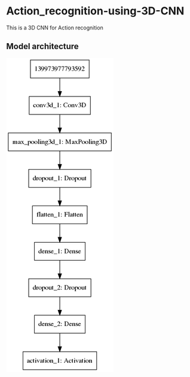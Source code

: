 # Action_recognition-using-3D-CNN

This is a 3D CNN for Action recognition

## Model architecture
![alt text](https://github.com/ankitgc1/action_recognition-using-3D-CNN/blob/master/model_architecture.png)
